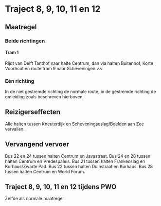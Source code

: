 # Traject 8, 9, 10, 11 en 12 
## Maatregel
### Beide richtingen

#### Tram 1
Rijdt van Delft Tanthof naar halte Centrum, dan via halten Buitenhof, Korte Voorhout en route tram 9 naar Scheveningen v.v.

### Eén richting
In de niet gestremde richting de normale route, in de gestremde richting de omleiding zoals beschreven hierboven.

## Reizigerseffecten
Alle halten tussen Kneuterdijk en Scheveningseslag/Beelden aan Zee vervallen.

## Vervangend vervoer
Bus 22 en 24 tussen halten Centrum en Javastraat.
Bus 24 en 28 tussen halten Centrum en Vredespaleis.
Bus 21 tussen halten Frankenslag en Kurhaus/Zwarte Pad.
Bus 22 tussen halten Duinstraat en Kurhaus.
Bus 28 tussen halten Centrum en World Forum.

## Traject 8, 9, 10, 11 en 12 tijdens PWO
Zelfde als normale maatregel
